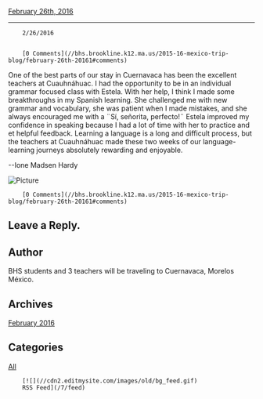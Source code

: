 [February 26th, 2016](//bhs.brookline.k12.ma.us/2015-16-mexico-trip-blog/february-26th-20161)

			
--------------------------------------------------------------------------------------------------

		2/26/2016
	

		[0 Comments](//bhs.brookline.k12.ma.us/2015-16-mexico-trip-blog/february-26th-20161#comments)
	

One of the best parts of our stay in Cuernavaca has been the excellent teachers at Cuauhnáhuac. I had the opportunity to be in an individual grammar focused class with Estela. With her help, I think I made some breakthroughs in my Spanish learning. She challenged me with new grammar and vocabulary, she was patient when I made mistakes, and she always encouraged me with a ¨Sí, señorita, perfecto!¨ Estela improved my confidence in speaking because I had a lot of time with her to practice and et helpful feedback. Learning a language is a long and difficult process, but the teachers at Cuauhnáhuac made these two weeks of our language-learning journeys absolutely rewarding and enjoyable.  
  
\--Ione Madsen Hardy

 ![Picture](/uploads/8/0/1/5/801512/244589_orig.jpg)

		[0 Comments](//bhs.brookline.k12.ma.us/2015-16-mexico-trip-blog/february-26th-20161#comments)
	

  
  
  

Leave a Reply.
--------------

Author
------

BHS students and 3 teachers will be traveling to Cuernavaca, Morelos México.

Archives
--------

[February 2016](/2015-16-mexico-trip-blog/archives/02-2016)
		  

Categories
----------

[All](/2015-16-mexico-trip-blog/category/all)
	  

	
		[![](//cdn2.editmysite.com/images/old/bg_feed.gif)
		RSS Feed](/7/feed)